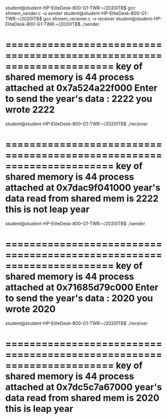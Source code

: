 student@student-HP-EliteDesk-800-G1-TWR:~/2020ITB$ gcc shmem_sender.c -o sender
student@student-HP-EliteDesk-800-G1-TWR:~/2020ITB$ gcc shmem_receiver.c -o receiver
student@student-HP-EliteDesk-800-G1-TWR:~/2020ITB$ ./sender

======================================================================
key of shared memory is 44
process attached at 0x7a524a22f000
Enter to send the year's data :
2222
you wrote 2222
======================================================================

student@student-HP-EliteDesk-800-G1-TWR:~/2020ITB$ ./receiver

======================================================================
key of shared memory is 44
process attached at 0x7dac9f041000
year's data read from shared mem is 2222
this is not leap year
======================================================================

student@student-HP-EliteDesk-800-G1-TWR:~/2020ITB$ ./sender

======================================================================
key of shared memory is 44
process attached at 0x71685d79c000
Enter to send the year's data :
2020
you wrote 2020
======================================================================

student@student-HP-EliteDesk-800-G1-TWR:~/2020ITB$ ./receiver

======================================================================
key of shared memory is 44
process attached at 0x7dc5c7a67000
year's data read from shared mem is 2020
this is leap year
======================================================================
